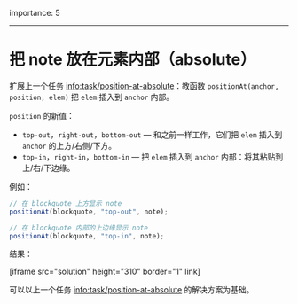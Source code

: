 importance: 5

---

# 把 note 放在元素内部（absolute）

扩展上一个任务 <info:task/position-at-absolute>：教函数 `positionAt(anchor, position, elem)` 把 `elem` 插入到 `anchor` 内部。

`position` 的新值：

- `top-out`，`right-out`，`bottom-out` — 和之前一样工作，它们把 `elem` 插入到 `anchor` 的上方/右侧/下方。
- `top-in`，`right-in`，`bottom-in` — 把 `elem` 插入到 `anchor` 内部：将其粘贴到上/右/下边缘。

例如：

```js
// 在 blockquote 上方显示 note
positionAt(blockquote, "top-out", note);

// 在 blockquote 内部的上边缘显示 note
positionAt(blockquote, "top-in", note);
```

结果：

[iframe src="solution" height="310" border="1" link]

可以以上一个任务 <info:task/position-at-absolute> 的解决方案为基础。
